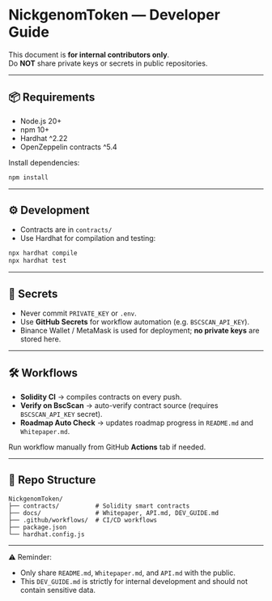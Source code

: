 # NickgenomToken — Developer Guide

This document is **for internal contributors only**.  
Do **NOT** share private keys or secrets in public repositories.

---

## 📦 Requirements
- Node.js 20+
- npm 10+
- Hardhat ^2.22
- OpenZeppelin contracts ^5.4

Install dependencies:
```bash
npm install
```

---

## ⚙️ Development
- Contracts are in `contracts/`
- Use Hardhat for compilation and testing:
```bash
npx hardhat compile
npx hardhat test
```

---

## 🔑 Secrets
- Never commit `PRIVATE_KEY` or `.env`.
- Use **GitHub Secrets** for workflow automation (e.g. `BSCSCAN_API_KEY`).
- Binance Wallet / MetaMask is used for deployment; **no private keys** are stored here.

---

## 🛠️ Workflows
- **Solidity CI** → compiles contracts on every push.  
- **Verify on BscScan** → auto-verify contract source (requires `BSCSCAN_API_KEY` secret).  
- **Roadmap Auto Check** → updates roadmap progress in `README.md` and `Whitepaper.md`.  

Run workflow manually from GitHub **Actions** tab if needed.

---

## 📂 Repo Structure
```
NickgenomToken/
├── contracts/          # Solidity smart contracts
├── docs/               # Whitepaper, API.md, DEV_GUIDE.md
├── .github/workflows/  # CI/CD workflows
├── package.json
└── hardhat.config.js
```

---

⚠️ Reminder:  
- Only share `README.md`, `Whitepaper.md`, and `API.md` with the public.  
- This `DEV_GUIDE.md` is strictly for internal development and should not contain sensitive data.
